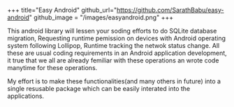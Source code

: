 +++
title="Easy Android"
github_url="https://github.com/SarathBabu/easy-android"
github_image = "/images/easyandroid.png"
+++

This android library will lessen your soding efforts to do SQLite database migration, Requesting runtime pemission on devices with Android operating system following Lollipop, Runtime tracking the netwok status change. All these are usual coding requirements in an Android application development, it true that we all are already femiliar with these operations an wrote code manytime for these operations.

My effort is to make these functionalities(and many others in future) into a single resusable package which can be easily interated into the applications. 